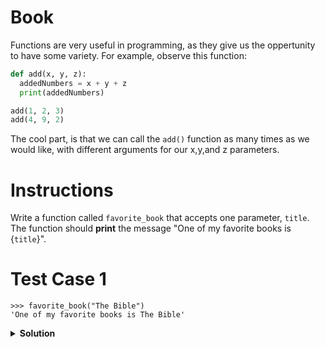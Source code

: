 # Book

Functions are very useful in programming, as they give us the oppertunity to have some variety. For example, observe this function:

```python
def add(x, y, z):
  addedNumbers = x + y + z
  print(addedNumbers)

add(1, 2, 3)
add(4, 9, 2)
```

The cool part, is that we can call the `add()` function as many times as we would like, with different arguments for our x,y,and z parameters.

# Instructions

Write a function called `favorite_book` that accepts one parameter, `title`. The function should **print** the message "One of my favorite books is {`title`}".


# Test Case 1
```
>>> favorite_book("The Bible")
'One of my favorite books is The Bible'
```

<details>
<summary style="font-weight:bold">Solution</summary>
<br>

``` python
def favorite_book(title):
    print(f"One of my favorite books is {title}")
```

</details>